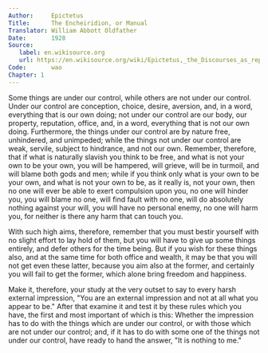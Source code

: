 ```yaml
---
Author:     Epictetus  
Title:      The Encheiridion, or Manual  
Translator: William Abbott Oldfather  
Date:       1928  
Source: 
   label: en.wikisource.org
   url: https://en.wikisource.org/wiki/Epictetus,_the_Discourses_as_reported_by_Arrian,_the_Manual,_and_Fragments/Manual 
Code:       wao  
Chapter: 1
---
```


Some things are under our control, while others are not under our control.
Under our control are conception, choice, desire, aversion, and, in a word,
everything that is our own doing; not under our control are our body, our
property, reputation, office, and, in a word, everything that is not our own
doing. Furthermore, the things under our control are by nature free,
unhindered, and unimpeded; while the things not under our control are weak,
servile, subject to hindrance, and not our own. Remember, therefore, that if
what is naturally slavish you think to be free, and what is not your own to be
your own, you will be hampered, will grieve, will be in turmoil, and will blame
both gods and men; while if you think only what is your own to be your own, and
what is not your own to be, as it really is, not your own, then no one will
ever be able to exert compulsion upon you, no one will hinder you, you will
blame no one, will find fault with no one, will do absolutely nothing against
your will, you will have no personal enemy, no one will harm you, for neither
is there any harm that can touch you.

With such high aims, therefore, remember that you must bestir yourself with no
slight effort to lay hold of them, but you will have to give up some things
entirely, and defer others for the time being. But if you wish for these things
also, and at the same time for both office and wealth, it may be that you will
not get even these latter, because you aim also at the former, and certainly
you will fail to get the former, which alone bring freedom and happiness.

Make it, therefore, your study at the very outset to say to every harsh
external impression, "You are an external impression and not at all what you
appear to be." After that examine it and test it by these rules which you have,
the first and most important of which is this: Whether the impression has to do
with the things which are under our control, or with those which are not under
our control; and, if it has to do with some one of the things not under our
control, have ready to hand the answer, "It is nothing to me."


